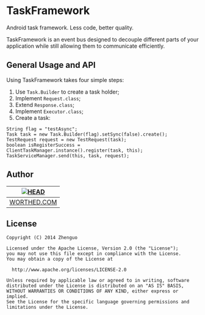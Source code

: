 TaskFramework
=============

Android task framework. Less code, better quality. 

TaskFramework is an event bus designed to decouple different parts of your application
while still allowing them to communicate efficiently.


General Usage and API
---------------------

Using TaskFramework takes four simple steps:<br/>

1. Use <code>Task.Builder</code> to create a task holder;<br/>
2. Implement <code>Request.class</code>;<br/>
3. Extend <code>Response.class</code>;<br/>
4. Implement <code>Executor.class</code>;<br/>
5. Create a task:<br/>
```
String flag = "testAsync";
Task task = new Task.Builder(flag).setSync(false).create();
TestRequest request = new TestRequest(task);
boolean isRegisterSuccess = ClientTaskManager.instance().register(task, this);
TaskServiceManager.send(this, task, request);
```

Author
------
| [![HEAD](https://avatars2.githubusercontent.com/u/3887795?v=2&s=120)](http://worthed.com "Visit worthed.com") |
|---|
| [WORTHED.COM](http://worthed.com) |


License
-------

    Copyright (C) 2014 Zhenguo

    Licensed under the Apache License, Version 2.0 (the "License");
    you may not use this file except in compliance with the License.
    You may obtain a copy of the License at

      http://www.apache.org/licenses/LICENSE-2.0

    Unless required by applicable law or agreed to in writing, software
    distributed under the License is distributed on an "AS IS" BASIS,
    WITHOUT WARRANTIES OR CONDITIONS OF ANY KIND, either express or implied.
    See the License for the specific language governing permissions and
    limitations under the License.
 
[1]: http://worthed.com

